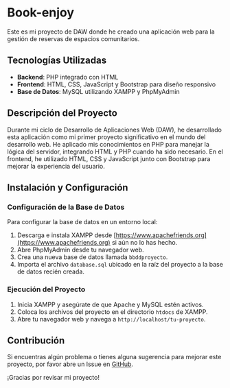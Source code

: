# Book-enjoy

Este es mi proyecto de DAW donde he creado una aplicación web para la gestión de reservas de espacios comunitarios.

## Tecnologías Utilizadas

- **Backend**: PHP integrado con HTML
- **Frontend**: HTML, CSS, JavaScript y Bootstrap para diseño responsivo
- **Base de Datos**: MySQL utilizando XAMPP y PhpMyAdmin

## Descripción del Proyecto

Durante mi ciclo de Desarrollo de Aplicaciones Web (DAW), he desarrollado esta aplicación como mi primer proyecto significativo en el mundo del desarrollo web. He aplicado mis conocimientos en PHP para manejar la lógica del servidor, integrando HTML y PHP cuando ha sido necesario. En el frontend, he utilizado HTML, CSS y JavaScript junto con Bootstrap para mejorar la experiencia del usuario.

## Instalación y Configuración

### Configuración de la Base de Datos

Para configurar la base de datos en un entorno local:

1. Descarga e instala XAMPP desde [https://www.apachefriends.org](https://www.apachefriends.org) si aún no lo has hecho.
2. Abre PhpMyAdmin desde tu navegador web.
3. Crea una nueva base de datos llamada `bbddproyecto`.
4. Importa el archivo `database.sql` ubicado en la raíz del proyecto a la base de datos recién creada.

### Ejecución del Proyecto

1. Inicia XAMPP y asegúrate de que Apache y MySQL estén activos.
2. Coloca los archivos del proyecto en el directorio `htdocs` de XAMPP.
3. Abre tu navegador web y navega a `http://localhost/tu-proyecto`.

## Contribución

Si encuentras algún problema o tienes alguna sugerencia para mejorar este proyecto, por favor abre un Issue en [GitHub](https://github.com/javirodrigocode/Book-enjoy/issues).

¡Gracias por revisar mi proyecto!



